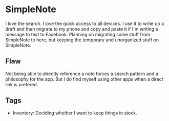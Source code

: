 # SimpleNote

I love the search. I love the quick access to all devices. I use it to write up a draft and then migrate to my phone and copy and paste it if I'm writing a message to text to Facebook. Planning on migrating some stuff from SimpleNote to here, but keeping the temporary and unorganized stuff on SimpleNote.

## Flaw

Not being able to directly reference a note forces a search pattern and a philosophy for the app. But I do find myself using other apps when a direct link is prefered.

## Tags

- Inventory: Deciding whether I want to keep things in stock.
